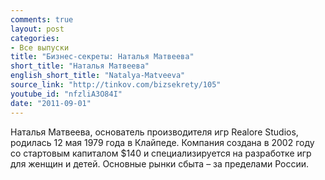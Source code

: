 ```yaml
---
comments: true
layout: post
categories:
- Все выпуски
title: "Бизнес-секреты: Наталья Матвеева"
short_title: "Наталья Матвеева"
english_short_title: "Natalya-Matveeva"
source_link: "http://tinkov.com/bizsekrety/105"
youtube_id: "nfzliA3O84I"
date: "2011-09-01"
---
```

Наталья Матвеева, основатель производителя игр Realore Studios, родилась 12 мая 1979 года в Клайпеде. Компания создана в 2002 году со стартовым капиталом $140 и специализируется на разработке игр для женщин и детей. Основные рынки сбыта – за пределами России.
